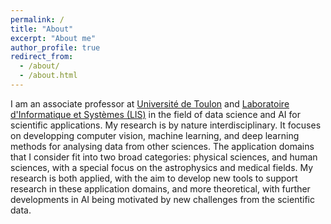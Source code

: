 ```yaml
---
permalink: /
title: "About"
excerpt: "About me"
author_profile: true
redirect_from: 
  - /about/
  - /about.html
---
```


I am an associate professor at [Université de Toulon](https://www.univ-tln.fr/) and [Laboratoire d'Informatique et Systèmes (LIS)](https://www.lis-lab.fr/) in the field of data science and AI for scientific applications. My research is by nature interdisciplinary. It focuses on developping computer vision, machine learning, and deep learning methods for analysing data from other sciences. The application domains that I consider fit into two broad categories: physical sciences, and human sciences, with a special focus on the astrophysics and medical fields. My research is both applied, with the aim to develop new tools to support research in these application domains, and more theoretical, with further developments in AI being motivated by new challenges from the scientific data.
